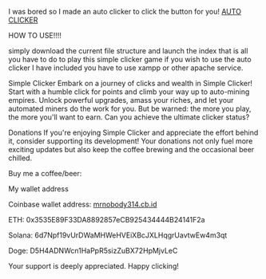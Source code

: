 I was bored so I made an auto clicker to click the button for you! [AUTO CLICKER](https://github.com/DasJager/Simple-Clicker-Game/blob/main/AutoclickerScript.text)


HOW TO USE!!!! 

simply download the current file structure and launch the index that is all you have to do to play this simple clicker game if you wish to use the auto clicker I have included you have to use xampp or other apache service. 


Simple Clicker 
Embark on a journey of clicks and wealth in Simple Clicker! Start with a humble click for points and climb your way up to auto-mining empires. Unlock powerful upgrades, amass your riches, and let your automated miners do the work for you. But be warned: the more you play, the more you'll want to earn. Can you achieve the ultimate clicker status?

Donations
If you're enjoying Simple Clicker and appreciate the effort behind it, consider supporting its development! Your donations not only fuel more exciting updates but also keep the coffee brewing and the occasional beer chilled.

Buy me a coffee/beer:


My wallet address


Coinbase wallet address: [mrnobody314.cb.id](https://profile.coinbase.com/mrnobody314.cb.id)


ETH: 0x3535E89F33DA8892857eCB925434444B24141F2a


Solana: 6d7Npf19vUrDWaMHWeHVEiXBcJXLHqgrUavtwEw4m3qt


Doge: D5H4ADNWcn1HaPpR5sizZuBX72HpMjvLeC


Your support is deeply appreciated. Happy clicking!
